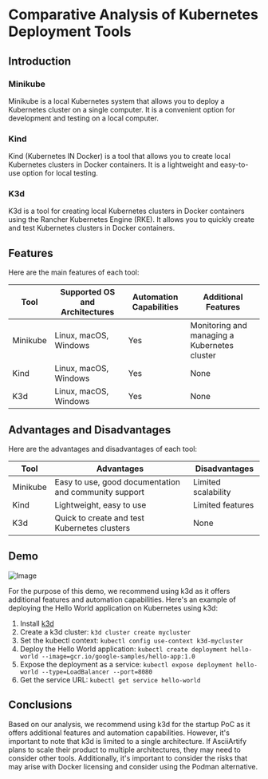 # Comparative Analysis of Kubernetes Deployment Tools

## Introduction

### Minikube

Minikube is a local Kubernetes system that allows you to deploy a Kubernetes cluster on a single computer. It is a convenient option for development and testing on a local computer.

### Kind

Kind (Kubernetes IN Docker) is a tool that allows you to create local Kubernetes clusters in Docker containers. It is a lightweight and easy-to-use option for local testing.

### K3d

K3d is a tool for creating local Kubernetes clusters in Docker containers using the Rancher Kubernetes Engine (RKE). It allows you to quickly create and test Kubernetes clusters in Docker containers.

## Features

Here are the main features of each tool:

| Tool     | Supported OS and Architectures | Automation Capabilities | Additional Features                          |
| -------- | ------------------------------ | ----------------------- | -------------------------------------------- |
| Minikube | Linux, macOS, Windows          | Yes                     | Monitoring and managing a Kubernetes cluster |
| Kind     | Linux, macOS, Windows          | Yes                     | None                                         |
| K3d      | Linux, macOS, Windows          | Yes                     | None                                         |

## Advantages and Disadvantages

Here are the advantages and disadvantages of each tool:

| Tool     | Advantages                                            | Disadvantages       |
| -------- | ----------------------------------------------------- | ------------------- |
| Minikube | Easy to use, good documentation and community support | Limited scalability |
| Kind     | Lightweight, easy to use                              | Limited features    |
| K3d      | Quick to create and test Kubernetes clusters          | None                |

## Demo

![Image](.data/demo.gif)

For the purpose of this demo, we recommend using k3d as it offers additional features and automation capabilities. Here's an example of deploying the Hello World application on Kubernetes using k3d:

1. Install [k3d](https://k3d.io/v5.4.9/#installation)
2. Create a k3d cluster: `k3d cluster create mycluster`
3. Set the kubectl context: `kubectl config use-context k3d-mycluster`
4. Deploy the Hello World application: `kubectl create deployment hello-world --image=gcr.io/google-samples/hello-app:1.0`
5. Expose the deployment as a service: `kubectl expose deployment hello-world --type=LoadBalancer --port=8080`
6. Get the service URL: `kubectl get service hello-world`

## Conclusions

Based on our analysis, we recommend using k3d for the startup PoC as it offers additional features and automation capabilities. However, it's important to note that k3d is limited to a single architecture. If AsciiArtify plans to scale their product to multiple architectures, they may need to consider other tools. Additionally, it's important to consider the risks that may arise with Docker licensing and consider using the Podman alternative.
